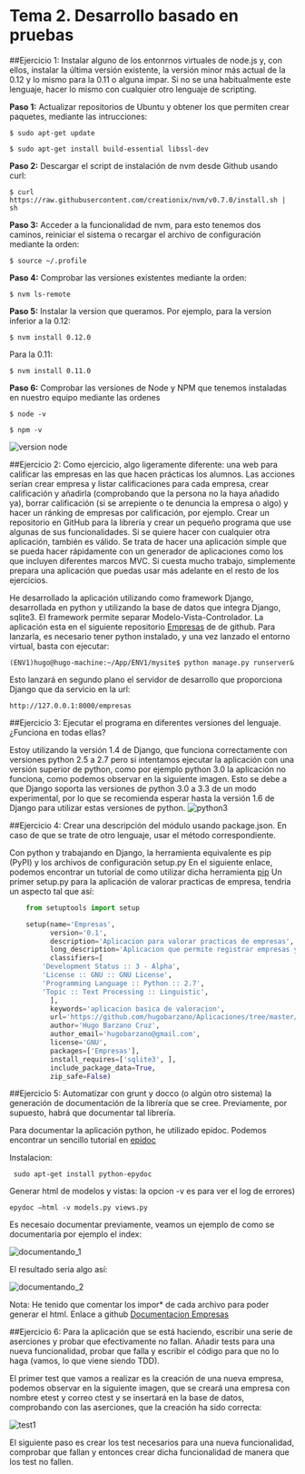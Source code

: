 # Tema 2. Desarrollo basado en pruebas

##Ejercicio 1: Instalar alguno de los entonrnos virtuales de node.js y, con ellos, instalar la última versión existente, la versión minor más actual de la 0.12 y lo mismo para la 0.11 o alguna impar. Si no se una habitualmente este lenguaje, hacer lo mismo con cualquier otro lenguaje de scripting.

**Paso 1:** Actualizar repositorios de Ubuntu y obtener los que permiten crear paquetes, mediante las intrucciones:

	$ sudo apt-get update

	$ sudo apt-get install build-essential libssl-dev

**Paso 2:** Descargar el script de instalación de nvm desde Github usando curl:

	$ curl https://raw.githubusercontent.com/creationix/nvm/v0.7.0/install.sh | sh

**Paso 3:** Acceder a la funcionalidad de nvm, para esto tenemos dos caminos, reiniciar el sistema  o recargar el archivo de configuración mediante la orden:

	$ source ~/.profile

**Paso 4:** Comprobar las versiones existentes mediante la orden:
	
	$ nvm ls-remote

**Paso 5:** Instalar la version que queramos. Por ejemplo, para la version inferior a la 0.12:

	$ nvm install 0.12.0

Para la 0.11:

	$ nvm install 0.11.0

**Paso 6:** Comprobar las versiones de Node y NPM que tenemos instaladas en nuestro equipo mediante las ordenes

	$ node -v

	$ npm -v 
![version node](https://www.dropbox.com/s/mzlbhkjyoi5yu1v/node_v.png?dl=1)

##Ejercicio 2: Como ejercicio, algo ligeramente diferente: una web para calificar las empresas en las que hacen prácticas los alumnos. Las acciones serían crear empresa y listar calificaciones para cada empresa, crear calificación y añadirla (comprobando que la persona no la haya añadido ya), borrar calificación (si se arrepiente o te denuncia la empresa o algo) y hacer un ránking de empresas por calificación, por ejemplo. Crear un repositorio en GitHub para la librería y crear un pequeño programa que use algunas de sus funcionalidades. Si se quiere hacer con cualquier otra aplicación, también es válido. Se trata de hacer una aplicación simple que se pueda hacer rápidamente con un generador de aplicaciones como los que incluyen diferentes marcos MVC. Si cuesta mucho trabajo, simplemente prepara una aplicación que puedas usar más adelante en el resto de los ejercicios.

He desarrollado la aplicación utilizando como framework Django, desarrollada en python y utilizando la base de datos que integra Django, sqlite3. El framework permite separar Modelo-Vista-Controlador. La aplicación esta en el siguiente repositorio [Empresas](https://github.com/hugobarzano/Aplicaciones/tree/master/ENV1/mysite) de de github. Para lanzarla, es necesario tener python instalado, y una vez lanzado el entorno virtual, basta con ejecutar:

	(ENV1)hugo@hugo-machine:~/App/ENV1/mysite$ python manage.py runserver&

Esto lanzará en segundo plano el servidor de desarrollo que proporciona Django que da servicio en la url:

	http://127.0.0.1:8000/empresas


##Ejercicio 3: Ejecutar el programa en diferentes versiones del lenguaje. ¿Funciona en todas ellas?

Estoy utilizando la versión 1.4 de Django, que funciona correctamente con versiones python 2.5 a 2.7 pero si intentamos ejecutar la aplicación con una versión superior de python, como por ejemplo python 3.0 la aplicación no funciona, como podemos observar en la siguiente imagen. Esto se debe a que Django soporta las versiones de python 3.0 a 3.3 de un modo experimental, por lo que se recomienda esperar hasta la versión 1.6 de Django para utilizar estas versiones de python. 
![python3](https://www.dropbox.com/s/76xk30y5kk3eje0/python3.png?dl=1)


##Ejercicio 4: Crear una descripción del módulo usando package.json. En caso de que se trate de otro lenguaje, usar el método correspondiente. 

Con python y trabajando en Django, la herramienta equivalente es pip (PyPI) y los archivos de configuración setup.py
En el siguiente enlace, podemos encontrar un tutorial de como utilizar dicha herramienta [pip](http://python-packaging.readthedocs.org/en/latest/minimal.html)
Un primer setup.py para la aplicación de valorar practicas de empresa, tendria un aspecto tal que así:
```python
	from setuptools import setup

	setup(name='Empresas',
	      version='0.1',
	      description='Aplicacion para valorar practicas de empresas',
	      long_description='Aplicacion que permite registrar empresas y valoraciones de las practicas en ellas',
	      classifiers=[
		'Development Status :: 3 - Alpha',
		'License :: GNU :: GNU License',
		'Programming Language :: Python :: 2.7',
		'Topic :: Text Processing :: Linguistic',
	      ],
	      keywords='aplicacion basica de valoracion',
	      url='https://github.com/hugobarzano/Aplicaciones/tree/master/ENV1/mysite',
	      author='Hugo Barzano Cruz',
	      author_email='hugobarzano@gmail.com',
	      license='GNU',
	      packages=['Empresas'],
	      install_requires=['sqlite3', ],
	      include_package_data=True,
	      zip_safe=False)

```

##Ejercicio 5: Automatizar con grunt y docco (o algún otro sistema) la generación de documentación de la librería que se cree. Previamente, por supuesto, habrá que documentar tal librería.

Para documentar la aplicación python, he utilizado epidoc. Podemos encontrar un sencillo tutorial en [epidoc](http://mundogeek.net/archivos/2008/07/07/documentacion-en-python/)

Instalacion:

	 sudo apt-get install python-epydoc

Generar html de modelos y vistas: la opcion -v es para ver el log de errores)

	epydoc –html -v models.py views.py

Es necesaio documentar previamente, veamos un ejemplo de como se documentaria por ejemplo el index:

![documentando_1](https://www.dropbox.com/s/3yx5v9xha3znki2/documentando.png?dl=1)

El resultado seria algo así:

![documentando_2](https://www.dropbox.com/s/vu484jogcb7b8ag/documentando2.png?dl=1)

Nota: He tenido que comentar los impor* de cada archivo para poder generar el html. Enlace a github [Documentacion Empresas](https://github.com/hugobarzano/Aplicaciones/tree/master/ENV1/mysite/empresas/html)

##Ejercicio 6: Para la aplicación que se está haciendo, escribir una serie de aserciones y probar que efectivamente no fallan. Añadir tests para una nueva funcionalidad, probar que falla y escribir el código para que no lo haga (vamos, lo que viene siendo TDD).

El primer test que vamos a realizar es la creación de una nueva empresa, podemos observar en la siguiente imagen, que se creará una empresa con nombre etest y correo ctest y se insertará en la base de datos, comprobando con las aserciones, que la creación ha sido correcta:

![test1](https://www.dropbox.com/s/x1vfvocpt8u0z1x/test1.png?dl=1)

El siguiente paso es crear los test necesarios para una nueva funcionalidad, comprobar que fallan y entonces crear dicha funcionalidad de manera que los test no fallen. 


















